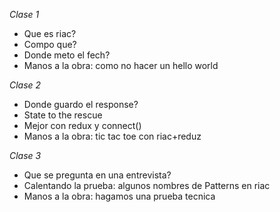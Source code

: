 *Clase 1*
  - Que es riac? 
  - Compo que?
  - Donde meto el fech?
  - Manos a la obra: como no hacer un hello world
  
*Clase 2*
  - Donde guardo el response?
  - State to the rescue
  - Mejor con redux y connect()
  - Manos a la obra: tic tac toe con riac+reduz
  
*Clase 3*
  - Que se pregunta en una entrevista?
  - Calentando la prueba: algunos nombres de Patterns en riac
  - Manos a la obra: hagamos una prueba tecnica
